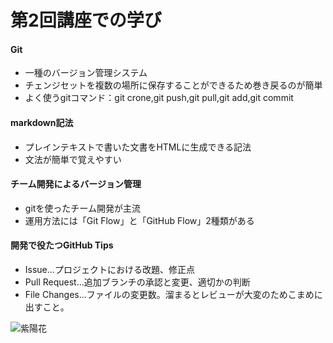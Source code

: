 
# 第2回講座での学び

#### Git
* 一種のバージョン管理システム
* チェンジセットを複数の場所に保存することができるため巻き戻るのが簡単
* よく使うgitコマンド：git crone,git push,git pull,git add,git commit

#### markdown記法
* プレインテキストで書いた文書をHTMLに生成できる記法
* 文法が簡単で覚えやすい

#### チーム開発によるバージョン管理
* gitを使ったチーム開発が主流
* 運用方法には「Git Flow」と「GitHub Flow」2種類がある

#### 開発で役たつGitHub Tips
* Issue...プロジェクトにおける改題、修正点
* Pull Request...追加ブランチの承認と変更、適切かの判断
* File Changes...ファイルの変更数。溜まるとレビューが大変のためこまめに出すこと。

![紫陽花](https://i.imgur.com/tza0bMb.png)